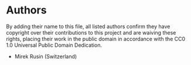 # Authors

By adding their name to this file, all listed authors confirm they have copyright over their contributions to this project and are waiving these rights, placing their work in the public domain in accordance with the CC0 1.0 Universal Public Domain Dedication.

- Mirek Rusin (Switzerland)